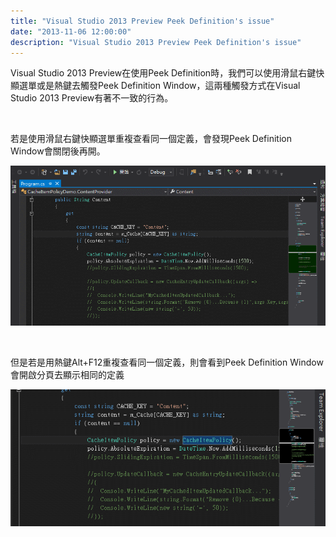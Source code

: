 ```yaml
---
title: "Visual Studio 2013 Preview Peek Definition's issue"
date: "2013-11-06 12:00:00"
description: "Visual Studio 2013 Preview Peek Definition's issue"
---
```


<p>
	Visual Studio 2013 Preview在使用Peek Definition時，我們可以使用滑鼠右鍵快顯選單或是熱鍵去觸發Peek Definition Window，這兩種觸發方式在Visual Studio 2013 Preview有著不一致的行為。</p>
<p>
	 </p>
<p>
	若是使用滑鼠右鍵快顯選單重複查看同一個定義，會發現Peek Definition Window會關閉後再開。</p>
<p>
	<img border="0" src="\images\posts\1429285b-8d54-42c9-853d-01c368f5b004\201375135839367.gif" /></p>
<p>
	 </p>
<p>
	但是若是用熱鍵Alt+F12重複查看同一個定義，則會看到Peek Definition Window會開啟分頁去顯示相同的定義</p>
<p>
	<img border="0" src="\images\posts\1429285b-8d54-42c9-853d-01c368f5b004\20137514726430.gif" /></p>
<p>
	 </p>
